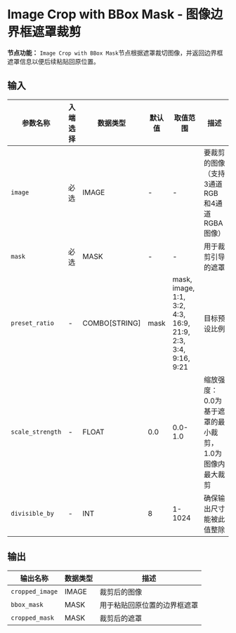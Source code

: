 # Image Crop with BBox Mask - 图像边界框遮罩裁剪

**节点功能：** `Image Crop with BBox Mask`节点根据遮罩裁切图像，并返回边界框遮罩信息以便后续粘贴回原位置。

## 输入

| 参数名称 | 入端选择 | 数据类型 | 默认值 | 取值范围 | 描述 |
| -------- | -------- | -------- | ------ | -------- | ---- |
| `image` | 必选 | IMAGE | - | - | 要裁剪的图像（支持3通道RGB和4通道RGBA图像） |
| `mask` | 必选 | MASK | - | - | 用于裁剪引导的遮罩 |
| `preset_ratio` | - | COMBO[STRING] | mask | mask, image, 1:1, 3:2, 4:3, 16:9, 21:9, 2:3, 3:4, 9:16, 9:21 | 目标预设比例 |
| `scale_strength` | - | FLOAT | 0.0 | 0.0-1.0 | 缩放强度：0.0为基于遮罩的最小裁剪，1.0为图像内最大裁剪 |
| `divisible_by` | - | INT | 8 | 1-1024 | 确保输出尺寸能被此值整除 |

## 输出

| 输出名称 | 数据类型 | 描述 |
|---------|----------|------|
| `cropped_image` | IMAGE | 裁剪后的图像 |
| `bbox_mask` | MASK | 用于粘贴回原位置的边界框遮罩 |
| `cropped_mask` | MASK | 裁剪后的遮罩 |